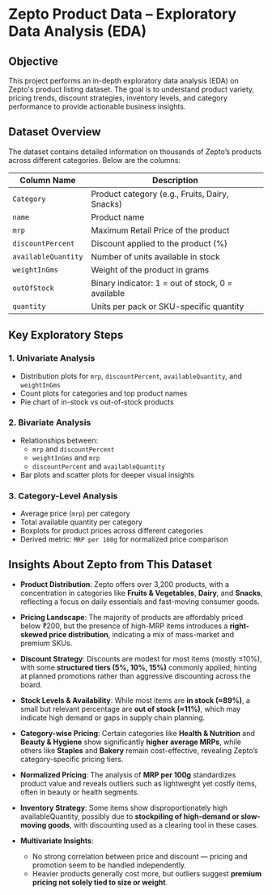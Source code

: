 # Zepto Product Data – Exploratory Data Analysis (EDA)

## Objective
This project performs an in-depth exploratory data analysis (EDA) on Zepto's product listing dataset. The goal is to understand product variety, pricing trends, discount strategies, inventory levels, and category performance to provide actionable business insights.

## Dataset Overview

The dataset contains detailed information on thousands of Zepto’s products across different categories. Below are the columns:

| Column Name         | Description                                      |
|---------------------|--------------------------------------------------|
| `Category`          | Product category (e.g., Fruits, Dairy, Snacks)   |
| `name`              | Product name                                     |
| `mrp`               | Maximum Retail Price of the product              |
| `discountPercent`   | Discount applied to the product (%)              |
| `availableQuantity` | Number of units available in stock               |
| `weightInGms`       | Weight of the product in grams                   |
| `outOfStock`        | Binary indicator: 1 = out of stock, 0 = available|
| `quantity`          | Units per pack or SKU-specific quantity          |


## Key Exploratory Steps

### 1. **Univariate Analysis**
- Distribution plots for `mrp`, `discountPercent`, `availableQuantity`, and `weightInGms`
- Count plots for categories and top product names
- Pie chart of in-stock vs out-of-stock products

### 2. **Bivariate Analysis**
- Relationships between:
  - `mrp` and `discountPercent`
  - `weightInGms` and `mrp`
  - `discountPercent` and `availableQuantity`
- Bar plots and scatter plots for deeper visual insights

### 3. **Category-Level Analysis**
- Average price (`mrp`) per category
- Total available quantity per category
- Boxplots for product prices across different categories
- Derived metric: `MRP per 100g` for normalized price comparison


## Insights About Zepto from This Dataset

- **Product Distribution**: Zepto offers over 3,200 products, with a concentration in categories like **Fruits & Vegetables**, **Dairy**, and **Snacks**, reflecting a focus on daily essentials and fast-moving consumer goods.

- **Pricing Landscape**: The majority of products are affordably priced below ₹200, but the presence of high-MRP items introduces a **right-skewed price distribution**, indicating a mix of mass-market and premium SKUs.

- **Discount Strategy**: Discounts are modest for most items (mostly ≤10%), with some **structured tiers (5%, 10%, 15%)** commonly applied, hinting at planned promotions rather than aggressive discounting across the board.

- **Stock Levels & Availability**: While most items are **in stock (≈89%)**, a small but relevant percentage are **out of stock (≈11%)**, which may indicate high demand or gaps in supply chain planning.

- **Category-wise Pricing**: Certain categories like **Health & Nutrition** and **Beauty & Hygiene** show significantly **higher average MRPs**, while others like **Staples** and **Bakery** remain cost-effective, revealing Zepto’s category-specific pricing tiers.

- **Normalized Pricing**: The analysis of **MRP per 100g** standardizes product value and reveals outliers such as lightweight yet costly items, often in beauty or health segments.

- **Inventory Strategy**: Some items show disproportionately high availableQuantity, possibly due to **stockpiling of high-demand or slow-moving goods**, with discounting used as a clearing tool in these cases.

- **Multivariate Insights**:
  - No strong correlation between price and discount — pricing and promotion seem to be handled independently.
  - Heavier products generally cost more, but outliers suggest **premium pricing not solely tied to size or weight**.

